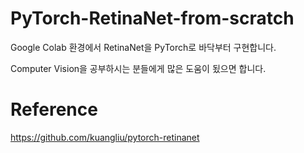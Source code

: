 # PyTorch-RetinaNet-from-scratch
 Google Colab 환경에서 RetinaNet을 PyTorch로 바닥부터 구현합니다.
 
 Computer Vision을 공부하시는 분들에게 많은 도움이 됬으면 합니다.

# Reference
https://github.com/kuangliu/pytorch-retinanet
